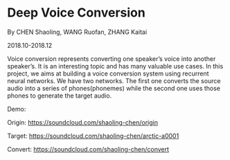 # Deep Voice Conversion
By CHEN Shaoling, WANG Ruofan, ZHANG Kaitai

2018.10-2018.12

<p>Voice conversion represents converting one speaker’s voice into another speaker’s. It is an interesting topic and has many valuable use cases. In this project, we aims at building a voice conversion system using recurrent neural networks. We have two networks. The first one converts the source audio into a series of phones(phonemes) while the second one uses those phones to generate the target audio.</p>

Demo:

Origin: https://soundcloud.com/shaoling-chen/origin

Target: https://soundcloud.com/shaoling-chen/arctic-a0001

Convert: https://soundcloud.com/shaoling-chen/convert
